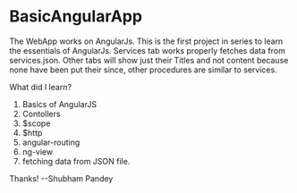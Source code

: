 # BasicAngularApp
The WebApp works on AngularJs. This is the first project in series to learn the essentials of AngularJs. Services tab works properly fetches data from services.json. Other tabs will show just their Titles and not content because none have been put their since, other procedures are similar to services.

What did I learn?

1. Basics of AngularJS
2. Contollers
3. $scope
4. $http
5. angular-routing
6. ng-view
7. fetching data from JSON file.

Thanks!
--Shubham Pandey
